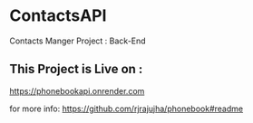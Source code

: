 # ContactsAPI

Contacts Manger Project : Back-End


## This Project is Live on :
https://phonebookapi.onrender.com

for more info: https://github.com/rjrajujha/phonebook#readme